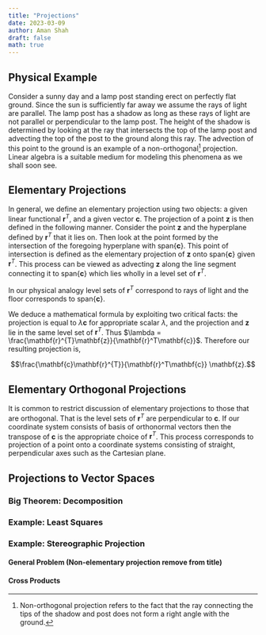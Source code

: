 ```yaml
---
title: "Projections"
date: 2023-03-09
author: Aman Shah
draft: false
math: true
---
```

## Physical Example
Consider a sunny day and a lamp post standing erect on perfectly flat ground. Since the sun is sufficiently far away we assume the rays of light are parallel. The lamp post has a shadow as long as these rays of light are not parallel or perpendicular to the lamp post. The height of the shadow is determined by looking at the ray that intersects the top of the lamp post and advecting the top of the post to the ground along this ray. The advection of this point to the ground is an example of a non-orthogonal[^1] projection. Linear algebra is a suitable medium for modeling this phenomena as we shall soon see.
## Elementary Projections
In general, we define an elementary projection using two objects: a given linear functional $\mathbf{r}^T$, and a given vector $\mathbf{c}$. The projection of a point $\mathbf{z}$ is then defined in the following manner. Consider the point $\mathbf{z}$ and the hyperplane defined by $\mathbf{r}^T$ that it lies on. Then look at the point formed by the intersection of the foregoing hyperplane with $\text{span}\{\mathbf{c}\}$. This point of intersection is defined as the elementary projection of $\mathbf{z}$ onto $\text{span}\{\mathbf{c}\}$ given $\mathbf{r}^T$. This process can be viewed as advecting $\mathbf{z}$ along the line segment connecting it to $\text{span}\{\mathbf{c}\}$ which lies wholly in a level set of $\mathbf{r}^T$.

In our physical analogy level sets of $\mathbf{r}^T$ correspond to rays of light and the floor corresponds to $\text{span} \{\mathbf{c}\}$.

We deduce a mathematical formula by exploiting two critical facts: the projection is equal to $\lambda \mathbf{c}$ for appropriate scalar $\lambda$, and the projection and $\mathbf{z}$ lie in the same level set of $\mathbf{r}^T$. Thus $\lambda = \frac{\mathbf{r}^{T}\mathbf{z}}{\mathbf{r}^T\mathbf{c}}$. Therefore our resulting projection is,

$$\frac{\mathbf{c}\mathbf{r}^{T}}{\mathbf{r}^T\mathbf{c}} \mathbf{z}.$$

## Elementary Orthogonal Projections
It is common to restrict discussion of elementary projections to those that are orthogonal. That is the level sets of $\mathbf{r}^T$ are perpendicular to $\mathbf{c}$. If our coordinate system consists of basis of orthonormal vectors then the transpose of $\mathbf{c}$ is the appropriate choice of $\mathbf{r}^T$.  This process corresponds to projection of a point onto a coordinate systems consisting of straight, perpendicular axes such as the Cartesian plane.
## Projections to Vector Spaces
### Big Theorem: Decomposition
### Example: Least Squares
### Example: Stereographic Projection
#### General Problem (Non-elementary projection remove from title)
#### Cross Products

[^1]: Non-orthogonal projection refers to the fact that the ray connecting the tips of the shadow and post does not form a right angle with the ground.
